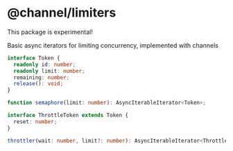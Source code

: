 # @channel/limiters
This package is experimental!

Basic async iterators for limiting concurrency, implemented with channels

```ts
interface Token {
  readonly id: number;
  readonly limit: number;
  remaining: number;
  release(): void;
}

function semaphore(limit: number): AsyncIterableIterator<Token>;
```

```ts
interface ThrottleToken extends Token {
  reset: number;
}

throttler(wait: number, limit?: number): AsyncIterableIterator<ThrottleToken>;
```
